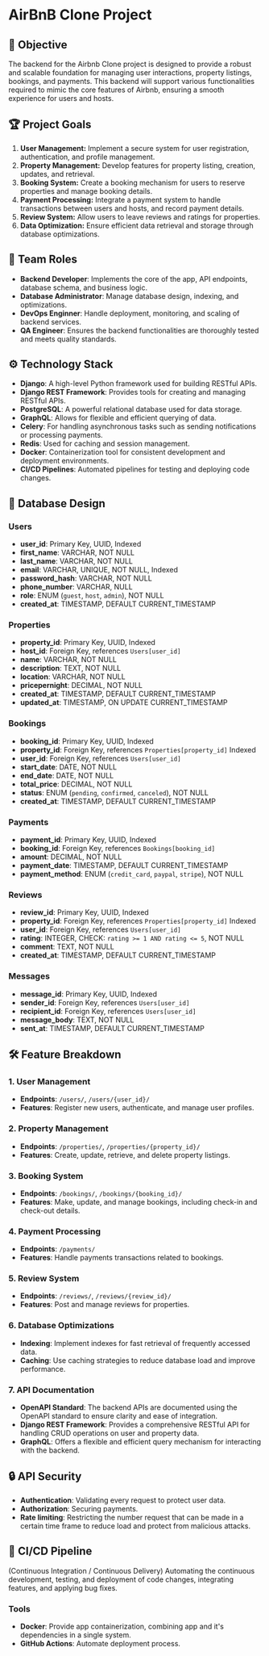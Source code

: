 # AirBnB Clone Project

## 🚀 Objective
The backend for the Airbnb Clone project is designed to provide a robust and scalable foundation for managing user interactions, property listings, bookings, and payments. This backend will support various functionalities required to mimic the core features of Airbnb, ensuring a smooth experience for users and hosts.
## 🏆 Project Goals
1. **User Management:** Implement a secure system for user registration, authentication, and profile management.
2. **Property Management:** Develop features for property listing, creation, updates, and retrieval.
3. **Booking System:** Create a booking mechanism for users to reserve properties and manage booking details.
4. **Payment Processing:** Integrate a payment system to handle transactions between users and hosts, and record payment details.
5. **Review System:** Allow users to leave reviews and ratings for properties.
6. **Data Optimization:** Ensure efficient data retrieval and storage through database optimizations.
## 👥 Team Roles
- **Backend Developer**: Implements the core of the app, API endpoints, database schema, and business logic.
- **Database Administrator**: Manage database design, indexing, and optimizations.
- **DevOps Enginner**: Handle deployment, monitoring, and scaling of backend services.
- **QA Engineer**: Ensures the backend functionalities are thoroughly tested and meets quality standards.
## ⚙️ Technology Stack
- **Django**: A high-level Python framework used for building RESTful APIs.
- **Django REST Framework**: Provides tools for creating and managing RESTful APIs.
- **PostgreSQL**: A powerful relational database used for data storage.
- **GraphQL**: Allows for flexible and efficient querying of data.
- **Celery**: For handling asynchronous tasks such as sending notifications or processing payments.
- **Redis**: Used for caching and session management.
- **Docker**: Containerization tool for consistent development and deployment environments.
- **CI/CD Pipelines**: Automated pipelines for testing and deploying code changes.
## 🧱 Database Design
### Users
- **user_id**: Primary Key, UUID, Indexed
- **first_name**: VARCHAR, NOT NULL
- **last_name**: VARCHAR, NOT NULL
- **email**: VARCHAR, UNIQUE, NOT NULL, Indexed
- **password_hash**: VARCHAR, NOT NULL
- **phone_number**: VARCHAR, NULL
- **role**: ENUM (`guest`, `host`, `admin`), NOT NULL
- **created_at**: TIMESTAMP, DEFAULT CURRENT_TIMESTAMP
### Properties
- **property_id**: Primary Key, UUID, Indexed
- **host_id**: Foreign Key, references `Users[user_id]`
- **name**: VARCHAR, NOT NULL
- **description**: TEXT, NOT NULL
- **location**: VARCHAR, NOT NULL
- **pricepernight**: DECIMAL, NOT NULL
- **created_at**: TIMESTAMP, DEFAULT CURRENT_TIMESTAMP
- **updated_at**: TIMESTAMP, ON UPDATE CURRENT_TIMESTAMP
### Bookings
- **booking_id**: Primary Key, UUID, Indexed
- **property_id**: Foreign Key, references `Properties[property_id]` Indexed
- **user_id**: Foreign Key, references `Users[user_id]`
- **start_date**: DATE, NOT NULL
- **end_date**: DATE, NOT NULL
- **total_price**: DECIMAL, NOT NULL
- **status**: ENUM (`pending`, `confirmed`, `canceled`), NOT NULL
- **created_at**: TIMESTAMP, DEFAULT CURRENT_TIMESTAMP
### Payments
- **payment_id**: Primary Key, UUID, Indexed
- **booking_id**: Foreign Key, references `Bookings[booking_id]`
- **amount**: DECIMAL, NOT NULL
- **payment_date**: TIMESTAMP, DEFAULT CURRENT_TIMESTAMP
- **payment_method**: ENUM (`credit_card`, `paypal`, `stripe`), NOT NULL
### Reviews
- **review_id**: Primary Key, UUID, Indexed
- **property_id**: Foreign Key, references `Properties[property_id]` Indexed
- **user_id**: Foreign Key, references `Users[user_id]`
- **rating**: INTEGER, CHECK: `rating >= 1 AND rating <= 5`, NOT NULL
- **comment**: TEXT, NOT NULL
- **created_at**: TIMESTAMP, DEFAULT CURRENT_TIMESTAMP
### Messages
- **message_id**: Primary Key, UUID, Indexed
- **sender_id**: Foreign Key, references `Users[user_id]`
- **recipient_id**: Foreign Key, references `Users[user_id]`
- **message_body**: TEXT, NOT NULL
- **sent_at**: TIMESTAMP, DEFAULT CURRENT_TIMESTAMP

## 🛠️ Feature Breakdown
### 1. User Management
- **Endpoints**: `/users/`, `/users/{user_id}/`
- **Features**: Register new users, authenticate, and manage user profiles.
### 2. Property Management
- **Endpoints**: `/properties/`, `/properties/{property_id}/`
- **Features**: Create, update, retrieve, and delete property listings.
### 3. Booking System
- **Endpoints**: `/bookings/`, `/bookings/{booking_id}/`
- **Features**: Make, update, and manage bookings, including check-in and check-out details.
### 4. Payment Processing
- **Endpoints**: `/payments/`
- **Features**: Handle payments transactions related to bookings.
### 5. Review System
- **Endpoints**: `/reviews/`, `/reviews/{review_id}/`
- **Features**: Post and manage reviews for properties.
### 6. Database Optimizations
- **Indexing**: Implement indexes for fast retrieval of frequently accessed data.
- **Caching**: Use caching strategies to reduce database load and improve performance.
### 7. API Documentation
- **OpenAPI Standard**: The backend APIs are documented using the OpenAPI standard to ensure clarity and ease of integration.
- **Django REST Framework**: Provides a comprehensive RESTful API for handling CRUD operations on user and property data.
- **GraphQL**: Offers a flexible and efficient query mechanism for interacting with the backend.
## 🔒 API Security
- **Authentication**: Validating every request to protect user data.
- **Authorization**: Securing payments.
- **Rate limiting**: Restricting the number request that can be made in a certain time frame to reduce load and protect from malicious attacks.
## 🔁 CI/CD Pipeline
(Continuous Integration / Continuous Delivery)
Automating the continuous development, testing, and deployment of code changes, integrating features, and applying bug fixes.
### Tools
- **Docker**: Provide app containerization, combining app and it's dependencies in a single system.
- **GitHub Actions**: Automate deployment process.
